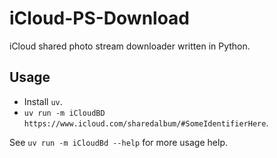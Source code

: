 # iCloud-PS-Download

iCloud shared photo stream downloader written in Python.

Usage
-----

* Install `uv`.
* `uv run -m iCloudBD https://www.icloud.com/sharedalbum/#SomeIdentifierHere`.

See `uv run -m iCloudBd --help` for more usage help.
